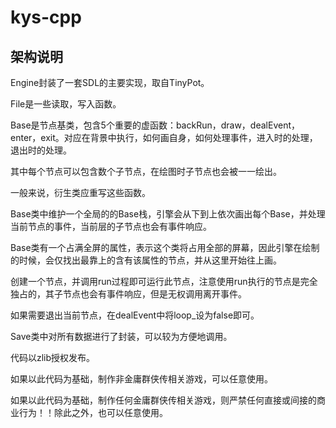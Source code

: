 # kys-cpp
## 架构说明


Engine封装了一套SDL的主要实现，取自TinyPot。

File是一些读取，写入函数。

Base是节点基类，包含5个重要的虚函数：backRun，draw，dealEvent，enter，exit。对应在背景中执行，如何画自身，如何处理事件，进入时的处理，退出时的处理。

其中每个节点可以包含数个子节点，在绘图时子节点也会被一一绘出。

一般来说，衍生类应重写这些函数。

Base类中维护一个全局的的Base栈，引擎会从下到上依次画出每个Base，并处理当前节点的事件，当前层的子节点也会有事件响应。

Base类有一个占满全屏的属性，表示这个类将占用全部的屏幕，因此引擎在绘制的时候，会仅找出最靠上的含有该属性的节点，并从这里开始往上画。

创建一个节点，并调用run过程即可运行此节点，注意使用run执行的节点是完全独占的，其子节点也会有事件响应，但是无权调用离开事件。

如果需要退出当前节点，在dealEvent中将loop_设为false即可。

Save类中对所有数据进行了封装，可以较为方便地调用。

代码以zlib授权发布。

如果以此代码为基础，制作非金庸群侠传相关游戏，可以任意使用。

如果以此代码为基础，制作任何金庸群侠传相关游戏，则严禁任何直接或间接的商业行为！！除此之外，也可以任意使用。



